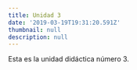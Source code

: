 ```yaml
---
title: Unidad 3
date: '2019-03-19T19:31:20.591Z'
thumbnail: null
description: null
---
```

Esta es la unidad didáctica número 3.